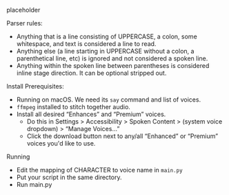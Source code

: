 placeholder


Parser rules:

- Anything that is a line consisting of UPPERCASE, a colon, some whitespace, and text is considered a line to read.
- Anything else (a line starting in UPPERCASE without a colon, a parenthetical line, etc) is ignored and not considered a spoken line.
- Anything within the spoken line between parentheses is considered inline stage direction. It can be optional stripped out.

Install Prerequisites:

- Running on macOS. We need its `say` command and list of voices.
- `ffmpeg` installed to stitch together audio.
- Install all desired “Enhances” and “Premium” voices.
    - Do this in Settings > Accessibility > Spoken Content > (system voice dropdown) > “Manage Voices...”
    - Click the download button next to any/all “Enhanced” or “Premium” voices you'd like to use.

Running

- Edit the mapping of CHARACTER to voice name in `main.py`
- Put your script in the same directory.
- Run main.py
